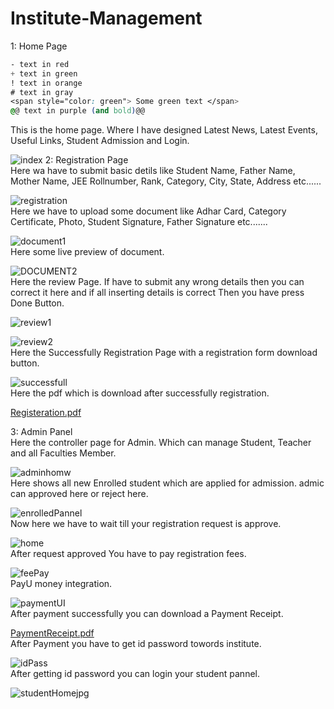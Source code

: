 # Institute-Management

1: Home Page  <br />
```css
- text in red
+ text in green
! text in orange
# text in gray
<span style="color: green"> Some green text </span>
@@ text in purple (and bold)@@
```

   This is the home page. Where I have designed Latest News, Latest Events, Useful Links, Student Admission and Login.<br />
   
   
![index](https://user-images.githubusercontent.com/75820747/150767663-086f14a7-78ff-47c2-a892-7af4ce616135.jpg)
2: Registration Page <br />
   Here wa have to submit basic detils like Student Name, Father Name, Mother Name, JEE Rollnumber, Rank, Category, City, State, Address etc......<br />
   
   
![registration](https://user-images.githubusercontent.com/75820747/150767729-40fa63d4-3bd9-4695-8fff-b48142ca3df2.jpg)<br />
  Here we have to upload some document like Adhar Card, Category Certificate, Photo, Student Signature, Father Signature etc.......<br />
  
  
![document1](https://user-images.githubusercontent.com/75820747/150767752-14b00671-bc47-4541-b8c3-46fa9e7fdc7d.jpg)<br />
  Here some live preview of document.  <br />
  
![DOCUMENT2](https://user-images.githubusercontent.com/75820747/150767788-e5191651-b395-44d7-9eb5-9bba1c3a2498.jpg)<br />
  Here the review Page. If have to submit any wrong details then you can correct it here and if all inserting details is correct Then you have press Done Button.<br />

![review1](https://user-images.githubusercontent.com/75820747/150768416-773e8f90-523f-4e4e-911f-0959b84f3676.jpg)<br />

![review2](https://user-images.githubusercontent.com/75820747/150768439-8b311c31-faa1-46fe-aa59-e88bdabc993c.jpg)<br />
  Here the Successfully Registration Page with a registration form download button. <br />
  
  
![successfull](https://user-images.githubusercontent.com/75820747/150767843-b7bd4d28-7c51-44c1-917e-5b11c13680fa.jpg)<br />
  Here the pdf which is download after successfully registration.<br />
  
[Registeration.pdf](https://github.com/aruvishalpatel/Institute-Management/files/7924847/Registeration.pdf)<br />

3: Admin Panel<br />
  Here the controller page for Admin. Which can manage Student, Teacher and all Faculties Member.<br />
  
  
![adminhomw](https://user-images.githubusercontent.com/75820747/150768761-bfc86d93-d82a-4c37-90b1-dafb94b55687.jpg)<br />
  Here shows all new Enrolled student which are applied for admission. admic can approved here or reject here.<br />
  
  
![enrolledPannel](https://user-images.githubusercontent.com/75820747/150768574-77bb4109-8bc6-4f35-b3c4-5bf0bf0b82e4.jpg)<br />
  Now here we have to wait till your registration request is approve.<br />
  

![home](https://user-images.githubusercontent.com/75820747/150768331-63645c16-4826-4a79-bd41-382ebf9c4fd7.jpg)<br />
  After request approved You have to pay registration fees.<br />
  
  
![feePay](https://user-images.githubusercontent.com/75820747/150768583-0da06ebc-57f0-478d-b42d-ae9731dc0ba9.jpg)<br />
  PayU money integration.<br />
  
  
![paymentUI](https://user-images.githubusercontent.com/75820747/150768802-5bf5328a-f8bc-4e01-afbe-74f1edd392e9.jpg)<br />
  After payment successfully you can download a Payment Receipt.<br />
  
  
[PaymentReceipt.pdf](https://github.com/aruvishalpatel/Institute-Management/files/7924886/PaymentReceipt.pdf)<br />
  After Payment you have to get id password towords institute.<br />


![idPass](https://user-images.githubusercontent.com/75820747/150768612-ac45812c-effc-480c-8c0e-48c03625432e.jpg)<br />
  After getting id password you can login your student pannel.<br />
  

![studentHomejpg](https://user-images.githubusercontent.com/75820747/150768871-080007cf-89dc-42cb-af70-3f95f49bf20c.jpg)<br />

